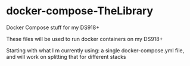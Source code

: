 # docker-compose-TheLibrary
Docker Compose stuff for my DS918+

These files will be used to run docker containers on my DS918+

Starting with what I m currently using: a single docker-compose.yml file, and will work on splitting that for different stacks
